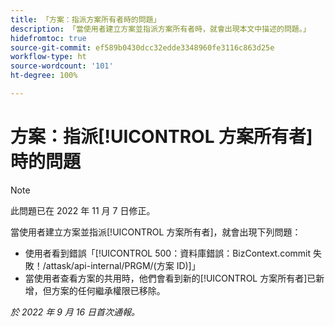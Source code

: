 ```yaml
---
title: 「方案：指派方案所有者時的問題」
description: 「當使用者建立方案並指派方案所有者時，就會出現本文中描述的問題。」
hidefromtoc: true
source-git-commit: ef589b0430dcc32edde3348960fe3116c863d25e
workflow-type: ht
source-wordcount: '101'
ht-degree: 100%

---
```



# 方案：指派[!UICONTROL 方案所有者]時的問題

>[!NOTE]
>
>此問題已在 2022 年 11 月 7 日修正。

當使用者建立方案並指派[!UICONTROL 方案所有者]，就會出現下列問題：

* 使用者看到錯誤「[!UICONTROL  500：資料庫錯誤：BizContext.commit 失敗！/attask/api-internal/PRGM/(方案 ID)]」
* 當使用者查看方案的共用時，他們會看到新的[!UICONTROL 方案所有者]已新增，但方案的任何繼承權限已移除。

_於 2022 年 9 月 16 日首次通報。_

